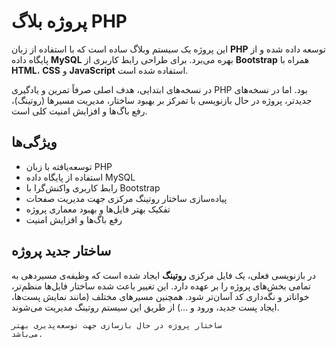 
  <h1>پروژه بلاگ PHP</h1>

  <p>
    این پروژه یک سیستم وبلاگ ساده است که با استفاده از زبان <strong>PHP</strong> توسعه داده شده و از پایگاه داده <strong>MySQL</strong> بهره می‌برد.
    برای طراحی رابط کاربری از <strong>Bootstrap</strong> همراه با <strong>HTML</strong>، <strong>CSS</strong> و <strong>JavaScript</strong> استفاده شده است.
  </p>

  <p>
    در نسخه‌های ابتدایی، هدف اصلی صرفاً تمرین و یادگیری PHP بود. اما در نسخه‌های جدیدتر، پروژه در حال بازنویسی با تمرکز بر بهبود ساختار،
    مدیریت مسیرها (روتینگ)، رفع باگ‌ها و افزایش امنیت کلی است.
  </p>

<h2>ویژگی‌ها</h2>
  <ul>
    <li>توسعه‌یافته با زبان PHP</li>
    <li>استفاده از پایگاه داده MySQL</li>
    <li>رابط کاربری واکنش‌گرا با Bootstrap</li>
    <li>پیاده‌سازی ساختار روتینگ مرکزی جهت مدیریت صفحات</li>
    <li>تفکیک بهتر فایل‌ها و بهبود معماری پروژه</li>
    <li>رفع باگ‌ها و افزایش امنیت</li>
  </ul>

<h2>ساختار جدید پروژه</h2>
  <p>
    در بازنویسی فعلی، یک فایل مرکزی <strong>روتینگ</strong> ایجاد شده است که وظیفه‌ی مسیردهی به تمامی بخش‌های پروژه را بر عهده دارد.
    این تغییر باعث شده ساختار فایل‌ها منظم‌تر، خواناتر و نگه‌داری کد آسان‌تر شود. همچنین مسیرهای مختلف (مانند نمایش پست‌ها، ایجاد پست جدید، ورود و ...) از طریق این سیستم روتینگ مدیریت می‌شوند.
  </p>

<code>ساختار پروژه در حال بازسازی جهت توسعه‌پذیری بهتر می‌باشد.</code>


